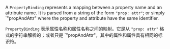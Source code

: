 A `PropertyBinding` represents a mapping between a property name
and an attribute name. It is parsed from a string of the form
`"prop: attr"`; or simply \`"propAndAttr" where the property
and attribute have the same identifier.

`PropertyBinding` 表示属性名称和属性名称之间的映射。它是从 `"prop: attr"`
格式的字符串解析的；或者只是 \`"propAndAttr"，其中的属性和属性具有相同的标识符。